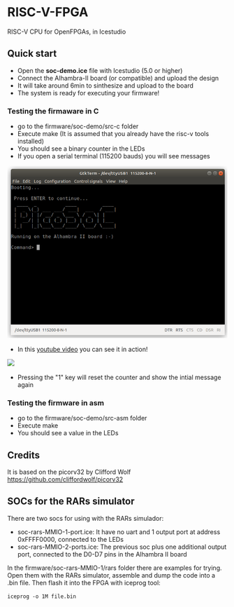 # RISC-V-FPGA
  RISC-V CPU for OpenFPGAs, in Icestudio


## Quick start

* Open the **soc-demo.ice** file with Icestudio (5.0 or higher)
* Connect the Alhambra-II board (or compatible) and upload the design
* It will take around 6min to sinthesize and upload to the board
* The system is ready for executing your firmware!

### Testing the firmaware in C

* go to the firmware/soc-demo/src-c folder
* Execute make (It is assumed that you already have the risc-v tools installed)
* You should see a binary counter in the LEDs
* If you open a serial terminal (115200 bauds) you will see messages

![](wiki/v1.2.0/terminal-01.png)

* In this [youtube video](https://www.youtube.com/watch?v=mv1SFoqzZWY) you can see it in action!

![](wiki//v1.2.0/demo-01.gif)

* Pressing the "1" key will reset the counter and show the intial message again


### Testing the firmware in asm

* go to the firmware/soc-demo/src-asm folder
* Execute make
* You should see a value in the LEDs

## Credits

It is based on the picorv32 by Clifford Wolf
https://github.com/cliffordwolf/picorv32

## SOCs for the RARs simulator

There are two socs for using with the RARs simulador:
* soc-rars-MMIO-1-port.ice: It have no uart and 1 output port at address 0xFFFF0000, connected to the LEDs
* soc-rars-MMIO-2-ports.ice: The previous soc plus one additional output port, connected to the D0-D7 pins in the Alhambra II board

In the firmware/soc-rars-MMIO-1/rars folder there are examples for trying. Open them with the RARs simulator, assemble and dump the code into a .bin file. Then flash it into the FPGA with iceprog tool:

```
iceprog -o 1M file.bin
```
